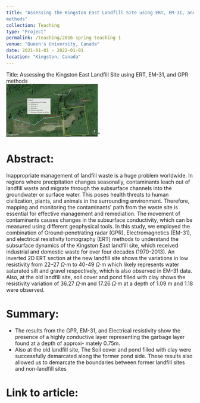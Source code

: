 ```yaml
---
title: "Assessing the Kingston East Landfill Site using ERT, EM-31, and GPR
methods"
collection: Teaching
type: "Project"
permalink: /teaching/2016-spring-teaching-1
venue: "Queen's University, Canada"
date: 2021-01-01 - 2022-01-01
location: "Kingston, Canada"
---
```


Title: Assessing the Kingston East Landfill Site using ERT, EM-31, and GPR
methods
<br/><img src='/images/resistivity_belle.jpg'>"

Abstract:
======
 Inappropriate management of landfill waste is a huge problem worldwide. In regions where precipitation changes seasonally, contaminants leach out of landfill waste and migrate through the subsurface channels into the groundwater or surface water. This poses health threats to human civilization, plants, and animals in the surrounding environment. Therefore, mapping and monitoring the contaminants' path from the waste site is essential for effective management and remediation. The movement of contaminants causes changes in the subsurface conductivity, which can be measured using different geophysical tools. In this study, we employed the combination of Ground-penetrating radar (GPR), Electromagnetics (EM-31), and electrical resistivity tomography (ERT) methods to understand the subsurface dynamics of the Kingston East landfill site, which received industrial and domestic waste for over four decades (1970-2013). An inverted 2D ERT section at the new landfill site shows the variations in low resistivity from 22–27 $\Omega\cdot$m to 40-49 $\Omega\cdot$m which likely represents water saturated silt and gravel respectively, which is also observed in EM-31 data. Also, at the old landfill site, soil cover and pond filled with clay shows the resistivity variation of 36.27 $\Omega\cdot$m and 17.26 $\Omega\cdot$m at a depth of 1.09 m and 1.18 were observed.

Summary:
======
- The results from the GPR, EM-31, and Electrical resistivity show the presence of a highly conductive layer representing the garbage layer found at a depth of approxi-
mately 0.75m.
- Also at the old landfill site, The Soil cover and pond filled with clay were successfully demarcated along the former pond side. These results also allowed us to demarcate the boundaries between former landfill sites and non-landfill sites

Link to article:
======